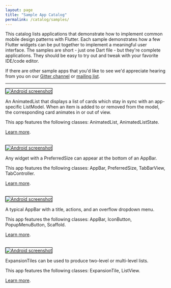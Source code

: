 ```yaml
---
layout: page
title: "Sample App Catalog"
permalink: /catalog/samples/
---
```


This catalog lists applications that demonstrate how to implement common mobile design patterns with Flutter. Each sample demonstrates how a few Flutter widgets can be put together to implement a meaningful user interface. The samples are short - just one Dart file - but they're complete applications. They should be easy to try out and tweak with your favorite IDE/code editor.

If there are other sample apps that you'd like to see we'd appreciate hearing from you on our [Gitter channel](https://gitter.im/flutter/flutter) or [mailing list](https://groups.google.com/d/forum/flutter-dev).

---

<div class="">
  <div class="lavish-table-row" style="margin-bottom: 32px">
    <a href="/catalog/samples/animated-list/">
      <div class="col-lg-3">
        <img style="border:1px solid #000000" src="https://storage.googleapis.com/flutter-catalog/cb4a54db8fb3726bf4293b9cc5cb12ce16883803/animated_list_small.png" alt="Android screenshot" class="img-responsive">
      </div>
   </a>
    <div class="col-lg-9">
      <p>
        An AnimatedList that displays a list of cards which stay
in sync with an app-specific ListModel. When an item is added to or removed
from the model, the corresponding card animates in or out of view.
      </p>
      <p>
        This app features the following classes: AnimatedList, AnimatedListState.
      </p>
      <p>
        <a href="/catalog/samples/animated-list/">Learn more</a>.
      </p>
    </div>
  </div>

  <div class="lavish-table-row" style="margin-bottom: 32px">
    <a href="/catalog/samples/app-bar-bottom/">
      <div class="col-lg-3">
        <img style="border:1px solid #000000" src="https://storage.googleapis.com/flutter-catalog/cb4a54db8fb3726bf4293b9cc5cb12ce16883803/app_bar_bottom_small.png" alt="Android screenshot" class="img-responsive">
      </div>
   </a>
    <div class="col-lg-9">
      <p>
        Any widget with a PreferredSize can appear at the bottom of an AppBar.
      </p>
      <p>
        This app features the following classes: AppBar, PreferredSize, TabBarView, TabController.
      </p>
      <p>
        <a href="/catalog/samples/app-bar-bottom/">Learn more</a>.
      </p>
    </div>
  </div>

  <div class="lavish-table-row" style="margin-bottom: 32px">
    <a href="/catalog/samples/basic-app-bar/">
      <div class="col-lg-3">
        <img style="border:1px solid #000000" src="https://storage.googleapis.com/flutter-catalog/cb4a54db8fb3726bf4293b9cc5cb12ce16883803/basic_app_bar_small.png" alt="Android screenshot" class="img-responsive">
      </div>
   </a>
    <div class="col-lg-9">
      <p>
        A typical AppBar with a title, actions, and an overflow dropdown menu.
      </p>
      <p>
        This app features the following classes: AppBar, IconButton, PopupMenuButton, Scaffold.
      </p>
      <p>
        <a href="/catalog/samples/basic-app-bar/">Learn more</a>.
      </p>
    </div>
  </div>

  <div class="lavish-table-row" style="margin-bottom: 32px">
    <a href="/catalog/samples/expansion-tile-sample/">
      <div class="col-lg-3">
        <img style="border:1px solid #000000" src="https://storage.googleapis.com/flutter-catalog/cb4a54db8fb3726bf4293b9cc5cb12ce16883803/expansion_tile_sample_small.png" alt="Android screenshot" class="img-responsive">
      </div>
   </a>
    <div class="col-lg-9">
      <p>
        ExpansionTiles can be used to produce two-level or multi-level lists.
      </p>
      <p>
        This app features the following classes: ExpansionTile, ListView.
      </p>
      <p>
        <a href="/catalog/samples/expansion-tile-sample/">Learn more</a>.
      </p>
    </div>
  </div>
</div>
